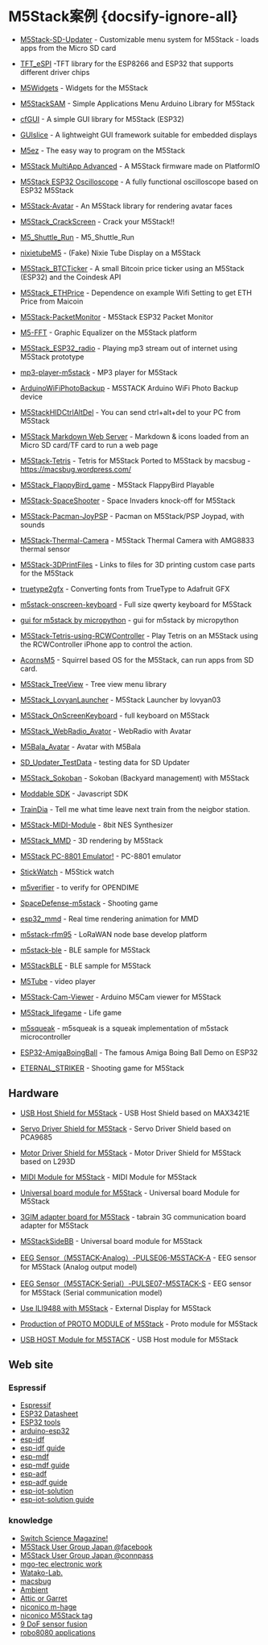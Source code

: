 # M5Stack案例 {docsify-ignore-all}

<div class="search-tips" style="display:none">
    <h5>未搜索到相关案例，你可以<a href="https://github.com/m5stack" target="view_window">点击此处</a>，前往Github搜索.</h5>
</div>


* [M5Stack-SD-Updater](https://github.com/tobozo/M5Stack-SD-Updater) - Customizable menu system for M5Stack - loads apps from the Micro SD card

* [TFT_eSPI](https://github.com/Bodmer/TFT_eSPI) -TFT library for the ESP8266 and ESP32 that supports different driver chips

* [M5Widgets](https://github.com/biblepaywallet/M5Widgets) - Widgets for the M5Stack

* [M5StackSAM](https://github.com/tomsuch/M5StackSAM) - Simple Applications Menu Arduino Library for M5Stack

* [cfGUI](https://github.com/JF002/cfGUI) - A simple GUI library for M5Stack (ESP32)

* [GUIslice](https://github.com/ImpulseAdventure/GUIslice) - A lightweight GUI framework suitable for embedded displays

* [M5ez](https://github.com/ropg/M5ez) - The easy way to program on the M5Stack

* [M5Stack MultiApp Advanced](https://github.com/botofancalin/M5Stack-MultiApp-Advanced) - A M5Stack firmware made on PlatformIO

* [M5Stack ESP32 Oscilloscope](https://github.com/botofancalin/M5Stack-ESP32-Oscilloscope) - A fully functional oscilloscope based on ESP32 M5Stack

* [M5Stack-Avatar](https://github.com/meganetaaan/m5stack-avatar) - An M5Stack library for rendering avatar faces

* [M5Stack_CrackScreen](https://github.com/nomolk/M5Stack_CrackScreen) - Crack your M5Stack!!

* [M5_Shuttle_Run](https://github.com/n0bisuke/M5_Shuttle_Run) - M5_Shuttle_Run

* [nixietubeM5](https://github.com/drayde/nixietubeM5) - (Fake) Nixie Tube Display on a M5Stack

* [M5Stack_BTCTicker](https://github.com/dankelley2/M5Stack_BTCTicker) - A small Bitcoin price ticker using an M5Stack (ESP32) and the Coindesk API

* [M5Stack_ETHPrice](https://github.com/donma/M5StackWifiSettingWithETHPrice) - Dependence on example Wifi Setting to get ETH Price from Maicoin

* [M5Stack-PacketMonitor](https://github.com/tobozo/M5Stack-PacketMonitor) - M5Stack ESP32 Packet Monitor

* [M5-FFT](https://github.com/ElectroMagus/M5-FFT) - Graphic Equalizer on the M5Stack platform

* [M5Stack_ESP32_radio](https://github.com/anton-b/M5Stack_ESP32_radio) - Playing mp3 stream out of internet using M5Stack prototype

* [mp3-player-m5stack](https://github.com/dsiberia9s/mp3-player-m5stack) - MP3 player for M5Stack

* [ArduinoWiFiPhotoBackup](https://github.com/moononournation/ArduinoWiFiPhotoBackup) - M5STACK Arduino WiFi Photo Backup device

* [M5StackHIDCtrlAltDel](https://github.com/mhama/M5StackHIDCtrlAltDel) - You can send ctrl+alt+del to your PC from M5Stack

* [M5Stack Markdown Web Server](https://github.com/m4k3r-net/M5Stack-MarkdownWebServer) - Markdown & icons loaded from an Micro SD card/TF card to run a web page

* [M5Stack-Tetris](https://github.com/PartsandCircuits/M5Stack-Tetris) - Tetris for M5Stack Ported to M5Stack by macsbug - https://macsbug.wordpress.com/

* [M5Stack_FlappyBird_game](https://github.com/pcelli85/M5Stack_FlappyBird_game) - M5Stack FlappyBird Playable

* [M5Stack-SpaceShooter](https://github.com/PartsandCircuits/M5Stack-SpaceShooter) - Space Invaders knock-off for M5Stack

* [M5Stack-Pacman-JoyPSP](https://github.com/tobozo/M5Stack-Pacman-JoyPSP) - Pacman on M5Stack/PSP Joypad, with sounds

* [M5Stack-Thermal-Camera](https://github.com/hkoffer/M5Stack-Thermal-Camera-) - M5Stack Thermal Camera with AMG8833 thermal sensor

* [M5Stack-3DPrintFiles](https://github.com/m4k3r-net/M5Stack-3DPrintFiles) - Links to files for 3D printing custom case parts for the M5Stack

* [truetype2gfx](https://github.com/ropg/truetype2gfx) - Converting fonts from TrueType to Adafruit GFX

* [m5stack-onscreen-keyboard](https://github.com/yellowelise/m5stack-onscreen-keyboard) - Full size qwerty keyboard for M5Stack

* [gui for m5stack by micropython](https://github.com/lifedebug/m5stack) - gui for m5stack by micropython

* [M5Stack-Tetris-using-RCWController](https://github.com/PartsandCircuits/M5Stack-Tetris-using-RCWController) - Play Tetris on an M5Stack using the RCWController iPhone app to control the action.

* [AcornsM5](https://github.com/EternityForest/AcornsM5) - Squirrel based OS for the M5Stack, can run apps from SD card.

* [M5Stack_TreeView](https://github.com/lovyan03/M5Stack_TreeView) - Tree view menu library

* [M5Stack_LovyanLauncher](https://github.com/lovyan03/M5Stack_LovyanLauncher) - M5Stack Launcher by lovyan03

* [M5Stack_OnScreenKeyboard](https://github.com/lovyan03/M5Stack_OnScreenKeyboard) - full keyboard on M5Stack

* [M5Stack_WebRadio_Avator](https://github.com/robo8080/M5Stack_WebRadio_Avator) - WebRadio with Avatar

* [M5Bala_Avatar](https://github.com/robo8080/M5Bala_Avatar) - Avatar with M5Bala

* [SD_Updater_TestData](https://github.com/robo8080/SD_Updater_TestData) - testing data for SD Updater

* [M5Stack_Sokoban](https://github.com/robo8080/M5Stack_Sokoban) - Sokoban (Backyard management) with M5Stack

* [Moddable SDK](https://github.com/Moddable-OpenSource/moddable) - Javascript SDK

* [TrainDia](https://github.com/ktansai/TrainDia) - Tell me what time leave next train from the neigbor station.

* [M5Stack-MIDI-Module](https://github.com/necobit/M5Stack-MIDI-Module/tree/master/Arduino-IDE-Sketch/8bitNESSynth) - 8bit NES Synthesizer

* [M5Stack_MMD](https://github.com/MhageGH/M5Stack_MMD) - 3D rendering by M5Stack

* [M5Stack PC-8801 Emulator!](http://shikarunochi.matrix.jp/?p=2964) - PC-8801 emulator

* [StickWatch](https://github.com/eggfly/StickWatch) - M5Stick watch

* [m5verifier](https://github.com/opendime/m5verifier) - to verify for OPENDIME

* [SpaceDefense-m5stack](https://github.com/dsiberia9s/SpaceDefense-m5stack) - Shooting game

* [esp32_mmd](https://github.com/elect-gombe/esp32_mmd) - Real time rendering animation for MMD

* [m5stack-rfm95](https://github.com/xoseperez/m5stack-rfm95) - LoRaWAN node base develop platform

* [m5stack-ble](https://github.com/naoki-sawada/m5stack-ble) - BLE sample for M5Stack

* [M5StackBLE](https://github.com/donma/M5StackBLE) - BLE sample for M5Stack

* [M5Tube](https://github.com/tobozo/M5Tube) - video player

* [M5Stack-Cam-Viewer](https://github.com/moononournation/M5Stack-Cam-Viewer) - Arduino M5Cam viewer for M5Stack
  
* [M5Stack_lifegame](https://gist.github.com/shioken/fa2c3f5923170d86dd358b313d6ab244) - Life game

* [m5squeak](https://github.com/EiichiroIto/m5squeak) - m5squeak is a squeak implementation of m5stack microcontroller

* [ESP32-AmigaBoingBall](https://github.com/tobozo/ESP32-AmigaBoingBall) - The famous Amiga Boing Ball Demo on ESP32

* [ETERNAL_STRIKER](http://www.team-rh.com/?p=232) - Shooting game for M5Stack

## Hardware

* [USB Host Shield for M5Stack](https://thousandiy.wordpress.com/2018/06/16/usb-host-for-m5stack/) - USB Host Shield based on MAX3421E

* [Servo Driver Shield for M5Stack](https://thousandiy.wordpress.com/2018/10/20/servo-driver-shield-for-m5stack/) - Servo Driver Shield based on PCA9685

* [Motor Driver Shield for M5Stack](https://thousandiy.wordpress.com/2018/10/20/motor-driver-shield-for-m5stack/) - Motor Driver Shield for M5Stack based on L293D

* [MIDI Module for M5Stack](https://necobit.com/denshi/m5stack-midi-module/) - MIDI Module for M5Stack

* [Universal board module for M5Stack](https://windesign.work/%E8%A3%BD%E5%93%81%E4%B8%80%E8%A6%A7/%E3%83%8F%E3%83%BC%E3%83%89%E3%82%A6%E3%82%A7%E3%82%A2/m5stack%E7%94%A8%E3%83%A6%E3%83%8B%E3%83%90%E3%83%BC%E3%82%B5%E3%83%AB%E5%9F%BA%E6%9D%BF/) - Universal board Module for M5Stack

* [3GIM adapter board for M5Stack](https://www.switch-science.com/catalog/4009/) - tabrain 3G communication board adapter for M5Stack

* [M5StackSideBB](http://asukiaaa.blogspot.com/2018/11/m5stacksidebb.html) - Universal board module for M5Stack

* [EEG Sensor（M5STACK-Analog）-PULSE06-M5STACK-A](https://www.switch-science.com/catalog/5379/) - EEG sensor for M5Stack (Analog output model)

* [EEG Sensor（M5STACK-Serial）-PULSE07-M5STACK-S](https://www.switch-science.com/catalog/5380/) - EEG sensor for M5Stack (Serial communication model)

* [Use ILI9488 with M5Stack](https://macsbug.wordpress.com/2019/02/05/use-ili9488-with-m5stack/?fbclid=IwAR0DTAgtwmv-AjdZW2NheQrZByM185OqbrHLwgdG0eGcDdMbqGWuZLewctM) - External Display for M5Stack

* [Production of PROTO MODULE of M5Stack](https://macsbug.wordpress.com/2018/12/30/production-of-proto-module-of-m5stack/) - Proto module for M5Stack

* [USB HOST Module for M5STACK](https://macsbug.wordpress.com/2018/10/31/usb-host-module-for-m5stack/) - USB Host module for M5Stack

## Web site

### Espressif

* [Espressif](https://www.espressif.com/)
* [ESP32 Datasheet](https://www.espressif.com/en/support/download/overview)
* [ESP32 tools](https://www.espressif.com/en/support/download/other-tools)
* [arduino-esp32](https://github.com/espressif/arduino-esp32)
* [esp-idf](https://github.com/espressif/esp-idf)
* [esp-idf guide](https://docs.espressif.com/projects/esp-idf/en/latest/)
* [esp-mdf](https://github.com/espressif/esp-mdf)
* [esp-mdf guide](https://docs.espressif.com/projects/esp-mdf/en/latest/)
* [esp-adf](https://github.com/espressif/esp-adf)
* [esp-adf guide](https://docs.espressif.com/projects/esp-adf/en/latest/)
* [esp-iot-solution](https://github.com/espressif/esp-iot-solution)
* [esp-iot-solution guide](https://github.com/espressif/esp-iot-solution/blob/master/documents/readme_en.md)

### knowledge

* [Switch Science Magazine!](http://mag.switch-science.com/)
* [M5Stack User Group Japan @facebook](https://www.facebook.com/groups/M5Stack-User-Group-Japan-154504605228235/)
* [M5Stack User Group Japan @connpass](https://m5stack.connpass.com/)
* [mgo-tec electronic work](https://www.mgo-tec.com/)
* [Watako-Lab.](http://watako-lab.com/)
* [macsbug](https://macsbug.wordpress.com/)
* [Ambient](https://ambidata.io/tag/m5stack/)
* [Attic or Garret](http://itoi.jp/M5Stack.html?fbclid=IwAR1S45pVpY96XtrgGiszuohnuVluvN8P7_t68WtJEl_saWjBAov7mAG7jso)
* [niconico m-hage](https://www.nicovideo.jp/mylist/20341298)
* [niconico M5Stack tag](https://www.nicovideo.jp/tag/M5Stack)
* [9 DoF sensor fusion](https://github.com/kriswiner/MPU6050/wiki/Affordable-9-DoF-Sensor-Fusion)
* [robo8080 applications](https://www.youtube.com/user/robo8080z/)


<script>

    $(document).ready(function(){
        $("li").css("list-style-type","none");
        $("ul").css("padding-left","0px");
        $("li").wrap("<div class='cases-item'><h5 class='cases-title'></h5></div>");
     });
</script>

